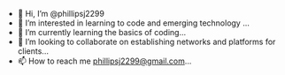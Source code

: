 - 👋 Hi, I’m @phillipsj2299
- 👀 I’m interested in learning to code and emerging technology ...
- 🌱 I’m currently learning the basics of coding...
- 💞️ I’m looking to collaborate on establishing networks and platforms for clients...
- 📫 How to reach me phillipsj2299@gmail.com...

<!---
phillipsj2299/phillipsj2299 is a ✨ special ✨ repository because its `README.md` (this file) appears on your GitHub profile.
You can click the Preview link to take a look at your changes.
--->

